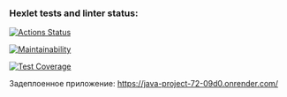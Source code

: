 ### Hexlet tests and linter status:
[![Actions Status](https://github.com/Turich79/java-project-72/actions/workflows/hexlet-check.yml/badge.svg)](https://github.com/Turich79/java-project-72/actions)

[![Maintainability](https://api.codeclimate.com/v1/badges/b29c170bf3e10432cdfb/maintainability)](https://codeclimate.com/github/Turich79/java-project-72/maintainability)

[![Test Coverage](https://api.codeclimate.com/v1/badges/b29c170bf3e10432cdfb/test_coverage)](https://codeclimate.com/github/Turich79/java-project-72/test_coverage)

Задеплоенное приложение: https://java-project-72-09d0.onrender.com/